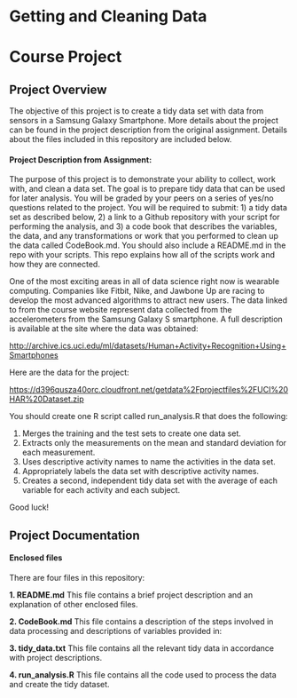 # Getting and Cleaning Data 

Course Project
========================================

## Project Overview

The objective of this project is to create a tidy data set with data from sensors in a Samsung Galaxy Smartphone.  More details about the project can be found in the project description from the original assignment.  Details about the files included in this repository are included below.  

#### Project Description from Assignment:

The purpose of this project is to demonstrate your ability to collect, work with, and clean a data set. The goal is to prepare tidy data that can be used for later analysis. You will be graded by your peers on a series of yes/no questions related to the project. You will be required to submit: 1) a tidy data set as described below, 2) a link to a Github repository with your script for performing the analysis, and 3) a code book that describes the variables, the data, and any transformations or work that you performed to clean up the data called CodeBook.md. You should also include a README.md in the repo with your scripts. This repo explains how all of the scripts work and how they are connected.  

One of the most exciting areas in all of data science right now is wearable computing. Companies like Fitbit, Nike, and Jawbone Up are racing to develop the most advanced algorithms to attract new users. The data linked to from the course website represent data collected from the accelerometers from the Samsung Galaxy S smartphone. A full description is available at the site where the data was obtained: 

<http://archive.ics.uci.edu/ml/datasets/Human+Activity+Recognition+Using+Smartphones> 

Here are the data for the project: 

<https://d396qusza40orc.cloudfront.net/getdata%2Fprojectfiles%2FUCI%20HAR%20Dataset.zip> 

 You should create one R script called run_analysis.R that does the following:
 
 1. Merges the training and the test sets to create one data set.
 2. Extracts only the measurements on the mean and standard deviation for each measurement. 
 3.  Uses descriptive activity names to name the activities in the data set.  
 4. Appropriately labels the data set with descriptive activity names. 
 5. Creates a second, independent tidy data set with the average of each variable for each activity and each subject. 

Good luck!

## Project Documentation

#### Enclosed files
There are four files in this repository:

**1. README.md** This file contains a brief project description and an explanation of other enclosed files.  

**2. CodeBook.md** This file contains a description of the steps involved in data processing and descriptions of variables provided in:

**3. tidy_data.txt** This file contains all the relevant tidy data in accordance with project descriptions.  

**4. run_analysis.R** This file contains all the code used to process the data and create the tidy dataset.  